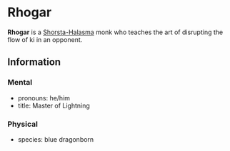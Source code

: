 # Rhogar

**Rhogar** is a [Shorsta-Halasma](../) monk who teaches the art of disrupting the flow of ki in an opponent.

## Information

### Mental

- pronouns: he/him
- title: Master of Lightning

### Physical

- species: blue dragonborn
